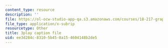 ```yaml
---
content_type: resource
description: ''
file: https://ol-ocw-studio-app-qa.s3.amazonaws.com/courses/18-217-graph-theory-and-additive-combinatorics-fall-2019/ee3d284c83105b458a154604148b2de5_buEtwpGvQpI.vtt
file_type: application/x-subrip
resourcetype: Other
title: 3play caption file
uid: ee3d284c-8310-5b45-8a15-4604148b2de5
---
```


